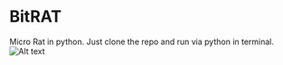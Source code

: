 # BitRAT
Micro Rat in python. Just clone the repo and run via python in terminal.
![Alt text](https://github.com/X1pe0/bitrat/blob/main/img/Screenshot%20at%202021-01-21%2010-46-18.png "Image")
